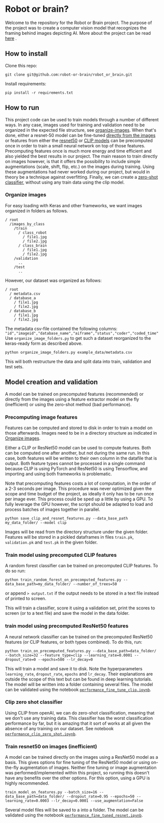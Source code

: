# Robot or brain?

Welcome to the repository for the Robot or Brain project. The purpose of the project was to create a computer vision
model that recognizes the framing behind images depicting AI. More about the project can be read
[here](https://www.esciencecenter.nl/projects/the-robot-or-the-brain-building-a-classifier-for-visual-news-frames-of-artificial-intelligence/)
.

## How to install

Clone this repo:

```shell
git clone git@github.com:robot-or-brain/robot_or_brain.git
```

Install requirements:

```shell
pip install -r requirements.txt
```

## How to run

This project code can be used to train models through a number of
different ways. In any case, images used for training and validation need to be organized in the expected file
structure, see [organize-images](#organize-images). When that's done, either a resnet-50 model can be fine-tuned
[directly from the images](#Train-resnet50-on-images-(inefficient)) or features from either
the [resnet50](#Fine-tune-ResNet50-using-precomputed-features)
or [CLIP models](#Fine-tune-CLIP-model-using-precomputed-features) can be precomputed once in order to train a
small neural network on top of those features. Precomputing features once is much more energy and time efficient and
also yielded the best results in our project. The main reason to train directly on images however, is that it offers the
possibility to include simple augmentations (scale, shift, flip, etc.) on the images during training. Using these
augmentations had never worked during our project, but would in theory be a technique against overfitting. Finally, we
can create a [zero-shot classifier](#Clip-zero-shot-classifier), without using any train data using the clip model.

### Organize images
For easy loading with Keras and other frameworks, we want images organized in folders as follows.
```
/ root
  /images_by_class
    /train    
      / class_robot
        / file1.jpg
        / file2.jpg
      / class_brain
        / file1.jpg
        / file2.jpg
    /validation
      ..
    /test
      ..
```
However, our dataset was organized as follows:
```
/ root
  / metadata.csv
  / database_a
    / file1.jpg
    / file2.jpg
  / database_b
    / file1.jpg
    / file2.jpg
```
The metadata csv-file contained the following columns:
```"id","imageid","database_name","aiframe","status","coder","coded_time"```
Use `organize_image_folders.py` to get such a dataset reorganized to the keras-ready form as described above.

```shell
python organize_image_folders.py example_data/metadata.csv
```

This will both restructure the data and split data into train, validation and test sets.

## Model creation and validation

A model can be trained on precomputed features (recommended) or directly from the images using a feature extractor model on the fly (inefficient) or using the zero-shot method (bad performance). 

### Precomputing image features

Features can be computed and stored to disk in order to train a model on those afterwards. Images need to be in a directory structure as indicated in [Organize images](#organize-images).

Either a CLIP or ResNet50 model can be used to compute features. Both can be computed one after another, but not during the same run. In this case, both features will be written to their own column in the datafile that is output. Both feature types cannot be processed in a single command because CLIP is using PyTorch and ResNet50 is using Tensorflow, and importing and using both frameworks is problematic.

Note that precomputing features costs a lot of computation, in the order of a 2-3 seconds per image. This procedure was never optimized given the scope and time budget of the project, as ideally it only has to be run once per image ever. This process could be sped up a little by using a GPU. To fully leverage the GPU however, the script should be adapted to load and process batches of images together in parallel. 

```shell
python save_clip_and_resnet_features.py --data_base_path my_data_folder/ --model clip
```

Images will be read from the directory structure under the given folder. Features will be stored in a pickled dataframes in files `train.pk`, `validation.pk` and `test.pk` in the given folder. 


### Train model using precomputed CLIP features

A random forest classifier can be trained on precomputed CLIP features. To do so run:

```shell
python train_random_forest_on_precomputed_features.py --data_base_path=my_data_folder/ --number_of_trees=50
```

or append `> output.txt` if the output needs to be stored in a text file instead of printed to screen.

This will train a classifier, score it using a validation set, print the scores to screen (or to a text file) and save the model in the data folder. 

### train model using precomputed ResNet50 features

A neural network classifier can be trained on the precomputed ResNet50 features (or CLIP features, or both types combined). To do this, run:

```shell
python train_on_precomputed_features.py --data_base_path=data_folder/ --batch_size=32 --feature_type=clip --learning_rate=0.0001 --dropout_rate=0 --epochs=500 --lr_decay=0
```

This will train a model and save it to disk. Note the hyperparameters `learning_rate`, `dropout_rate`, `epochs` and `lr_decay`. Their explanations are outside the scope of this text but can be found in deep learning tutorials.
The model will be written into a folder containing several files. The model can be validated using the notebook [`performance_fine_tune_clip.ipynb`](performance_fine_tune_clip.ipynb).

### Clip zero shot classifier

Using CLIP from openAI, we can do zero-shot classification, meaning that we don't use any training data. This classifier has the worst classification performance by far, but it is amazing that it sort of works at all given the absence of any training on our dataset.
See notebook [`performance_clip_zero_shot.ipynb`](performance_clip_zero_shot.ipynb).

### Train resnet50 on images (inefficient)

A model can be trained directly on the images using a ResNet50 model as a basis. This gives options for fine tuning of the ResNet50 model or using on-the-fly augmentation of images. Neither fine tuning or image augmentation was performed/implemented within this project, so running this doesn't have any benefits over the other options. For this option, using a GPU is highly recommended.

```shell
train_model_on_features.py --batch_size=16 --data_base_path=data_folder/ --dropout_rate=0.95 --epochs=50 --learning_rate=0.0003 --lr_decay=0.0001 --use_augmentation=False
```
Several model files will be saved to a into a folder. The model can be validated using the notebook [`performance_fine_tuned_resnet.ipynb`](performance_fine_tuned_resnet.ipynb).
